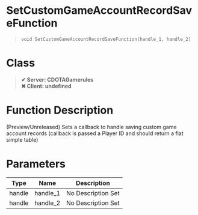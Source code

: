 # SetCustomGameAccountRecordSaveFunction
> `void SetCustomGameAccountRecordSaveFunction(handle_1, handle_2)`
# Class
> __✔ Server: CDOTAGamerules__  
> __✖ Client: undefined__  
# Function Description
(Preview/Unreleased) Sets a callback to handle saving custom game account records (callback is passed a Player ID and should return a flat simple table)
# Parameters
Type|Name|Description
--|--|--
handle|handle_1|No Description Set
handle|handle_2|No Description Set

